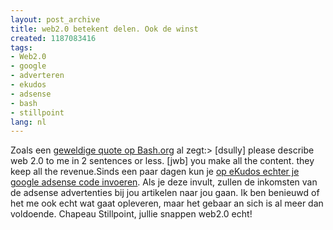 ```yaml
---
layout: post_archive
title: web2.0 betekent delen. Ook de winst
created: 1187083416
tags:
- Web2.0
- google
- adverteren
- ekudos
- adsense
- bash
- stillpoint
lang: nl
---
```

Zoals een [geweldige quote op Bash.org](http://www.bash.org/?779320) al zegt:>  [dsully] please describe web 2.0 to me in 2 sentences or less. [jwb] you make all the content. they keep all the revenue.Sinds een paar dagen kun je [op eKudos echter je google adsense code invoeren](http://www.stillpoint-media.nl/nieuws/84/ekudos_gaat_inkomsten_delen_met_gebruikers.html). Als je deze invult, zullen de inkomsten van de adsense advertenties bij jou artikelen naar jou gaan. Ik ben benieuwd of het me ook echt wat gaat opleveren, maar het gebaar an sich is al meer dan voldoende. Chapeau Stillpoint, jullie snappen web2.0 echt!
